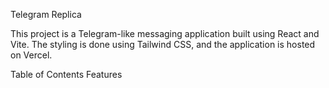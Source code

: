 Telegram Replica

  This project is a Telegram-like messaging application built using React and Vite. The styling is done using Tailwind CSS, and the application is hosted on Vercel.

Table of Contents
Features

